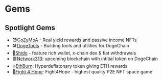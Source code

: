 
# Gems

## Spotlight Gems

- 😈[CoZyMoA](cozymoa.md) - Real yield rewards and passive income NFTs
- 🛠[DogeTools](dogetools.md) - Building tools and utilities for DogeChain
- 🥷[Shido](shido.md) - feature rich wallet, x-chain dex & fiat withdrawals
- 🟪[Network313](network313.md): upcoming blockchain with intitial token on DogeChain
- 🔥[EthBurn](ethburn.md): Hyperdeflatonary token giving ETH rewards
- 🚀[Fight 4 Hope](f4h.md): Fight4Hope - highest quality P2E NFT space game